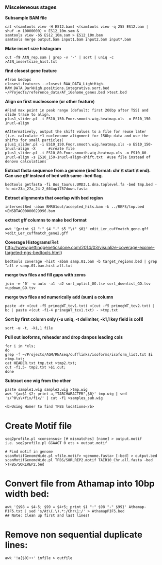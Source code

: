 
<h3>Misceleneous stages</h3>

<b>Subsample BAM file</b>
```
cat <(samtools view -H ES12.bam) <(samtools view -q 255 ES12.bam | shuf -n 10000000) > ES12_10m.sam &
samtools view -bS ES12_10m.sam > ES12_10m.bam
samtools merge output.bam input1.bam input2.bam input*.bam
```
<b>Make insert size histogram</b>
```
cut -f9 AtN_rep.sam | grep -v '-' | sort | uniq -c >AtN_insertsize_hist.txt
```
<b>find closest gene feature</b>
```
#from bedops
closest-features --closest RAW_DATA_LightHigh-RAW_DATA_DarkHigh.positions.integrative.sort.bed ~/Projects/reference_data/AT_iGenome_genes.bed >test.bed
```
<b>Align on first nucleosome (or other feature)</b>
```
#Find max point in peak range (default: first 200bp after TSS) and slide trace to align.
plus1_slider.pl -i ES10_150.Fnor.smooth.wig.heatmap.xls -o ES10_150-1nucl-align

#Alternatively, output the shift values to a file for reuse later (i.e. calculate +1 nucleosome alignment for 150bp data and use the shifts for small particles)
plus1_slider.pl -i ES10_150.Fnor.smooth.wig.heatmap.xls -o ES10_150-1nucl-align -X 		#create file
plus1_slider.pl -i ES10_80.Fnor.smooth.wig.heatmap.xls -o ES10_80-1nucl-align -s ES10_150-1nucl-align-shift.txt  #use file instead of denovo calculations
```

<b>Extract fasta sequence from a genome (bed format: chr \t start \t end). Can use gff instead of bed with same -bed flag.</b>
```
bedtools getfasta -fi Bos_taurus.UMD3.1.dna.toplevel.fa -bed tmp.bed -fo mir23a_27a_24-2_604up1757down.fasta
```

<b>Extract alignments that overlap with bed region</b>
```
intersectBed -abam BMR01out/accepted_hits.bam -b ../REFS/tmp.bed >ENSBTAG00000029996.bam
```

<b>extract gff columns to make bed format</b>
```
awk '{print $1 ":" $4 "-" $5 "\t" $0}' edit_Ler_cuffmatch_gene.gff >edit_Ler_cuffmatch_gene2.gff
```

<b>Coverage Histograms</b>(Ref: http://www.gettinggeneticsdone.com/2014/03/visualize-coverage-exome-targeted-ngs-bedtools.html)
```
bedtools coverage -hist -abam samp.01.bam -b target_regions.bed | grep ^all > samp.01.bam.hist.all.txt
```

<b>merge two files and fill gaps with zeros</b>
```
join -e '0' -o auto -a1 -a2 sort_uplist_GO.tsv sort_downlist_GO.tsv >updown_GO.tsv
```

<b>merge two files and numerically add (sum) a column</b>
```
paste -d+ <(cut -f5 prinegWT_tcv1.txt) <(cut -f5 prinegWT_tcv2.txt) | bc | paste <(cut -f1-4 prinegWT_tcv1.txt) - >tmp.txt
```

<b>Sort by first column only (-u uniq, -t delimiter, -k1,1 key field is col1)</b>
```
sort -u -t, -k1,1 file
```
<b>Pull out isoforms, reheader and drop danpos leading cols</b>
```
for i in *xls;
do
grep -f ~/Projects/AGM/RNAseq/cufflinks/isoforms/isoform_list.txt $i >tmp.txt;
cat HEADER.txt tmp.txt >tmp2.txt;
cut -f1,5- tmp2.txt >$i.cut;
done
```

<b>Subtract one wig from the other</b>
```
paste sample1.wig sample2.wig >tmp.wig
awk '{a=$1-$2; print a,"TABCHARACTER",$0}' tmp.wig | sed 's/^0\s\+fix/fix/' | cut -f1 >samples_sub.wig

<b>Using Homer to find TFBS locations</b>
```
# Create Motif file
```
seq2profile.pl <consensus> [# mismatches] [name] > output.motif
i.e. seq2profile.pl GGAAGT 0 ets > output.motif

# Find motif in genome
scanMotifGenomeWide.pl <file.motif> <genome.fasta> [-bed] > output.bed
scanMotifGenomeWide.pl TFBS/SORLREP2.motif TAIR10_Chr.all.fasta -bed >TFBS/SORLREP2.bed
```

# Convert file from Athamap into 10bp width bed:
```
awk '{$98 = $4-5; $99 = $4+5; print $1 ":" $98 "-" $99}' Athamap-PIF5.txt | sed 's/At\(.\).*:/Chr\1:/' > AthamapPIF5.bed
## Note: Clean up first and last lines!
```

# Remove non sequential duplicate lines:
```
awk '!a[$0]++' infile > outfile
```

